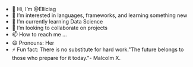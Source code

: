 - 👋 Hi, I’m @Elliciag
- 👀 I’m interested in languages, frameworks, and learning something new
- 🌱 I’m currently learning Data Science
- 💞️ I’m looking to collaborate on projects
- 📫 How to reach me ...
- 😄 Pronouns: Her
- ⚡ Fun fact: There is no substitute for hard work."The future belongs to those who prepare for it today."- Malcolm X.

<!---
Elliciag/Elliciag is a ✨ special ✨ repository because its `README.md` (this file) appears on your GitHub profile.
You can click the Preview link to take a look at your changes.
--->
